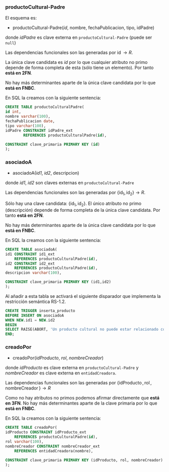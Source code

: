 
### **productoCultural-Padre**

El esquema es:

- productoCultural-Padre(_id_, nombre, fechaPublicacion, tipo, idPadre)

donde *idPadre* es clave externa en `productoCultural-Padre` (puede ser `null`)

Las dependencias funcionales son las generadas por $\operatorname{id} \to R$.

La única clave candidata es _id_ por lo que cualquier atributo no primo depende de forma completa de esta (sólo tiene un elemento). Por tanto **está en 2FN**.

No hay más determinantes aparte de la única clave candidata por lo que **está en FNBC**.

En SQL la creamos con la siguiente sentencia:

```sql
CREATE TABLE productoCulturalPadre(
id int,
nombre varchar(100),
fechaPublicacion date,
tipo varchar(100),
idPadre CONSTRAINT idPadre_ext 
        REFERENCES productoCulturalPadre(id),
        
CONSTRAINT clave_primaria PRIMARY KEY (id)
);
```

### **asociadoA**

- asociadoA(_id1_, _id2_, descripcion)

donde *id1*, *id2* son claves externas en `productoCultural-Padre`

Las dependencias funcionales son las generadas por $\{\operatorname{id}_1, \operatorname{id}_2\} \to R$.

Sólo hay una clave candidata: $\{\operatorname{id}_1, \operatorname{id}_2\}$. El único atributo no primo (descripción) depende de forma completa de la única clave candidata. Por tanto **está en 2FN**. 

No hay más determinantes aparte de la única clave candidata por lo que **está en FNBC**.

En SQL la creamos con la siguiente sentencia:

```sql
CREATE TABLE asociadoA(
id1 CONSTRAINT id1_ext 
    REFERENCES productoCulturalPadre(id),
id2 CONSTRAINT id2_ext 
    REFERENCES productoCulturalPadre(id),
descripcion varchar(100),

CONSTRAINT clave_primaria PRIMARY KEY (id1,id2)
);
```

Al añadir a esta tabla se activará el siguiente disparador que implementa
la restricción semántica RS-1.2.

```sql
CREATE TRIGGER inserta_producto
BEFORE INSERT ON asociadoA
WHEN NEW.id1 = NEW.id2
BEGIN
SELECT RAISE(ABORT, 'Un producto cultural no puede estar relacionado con sí mismo');
END;
```


### **creadoPor**

- creadoPor(_idProducto_, _rol_, _nombreCreador_)

donde *idProducto* es clave externa en `productoCultural-Padre` y *nombreCreador* es clave externa en `entidadCreadora`.

Las dependencias funcionales son las generadas por $\{\operatorname{idProducto}, \operatorname{rol}, \operatorname{nombreCreador}\} \to R$

Como no hay atributos no primos podemos afirmar directamente que **está en 3FN**. No hay más determinantes aparte de la clave primaria por lo que **está en FNBC**.

En SQL la creamos con la siguiente sentencia:

```sql
CREATE TABLE creadoPor(
idProducto CONSTRAINT idProducto_ext 
    REFERENCES productoCulturalPadre(id),
rol varchar(100),
nombreCreador CONSTRAINT nombreCreador_ext 
    REFERENCES entidadCreadora(nombre),

CONSTRAINT clave_primaria PRIMARY KEY (idProducto, rol, nombreCreador)
);
```
